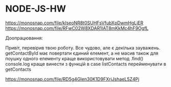 # NODE-JS-HW

https://monosnap.com/file/klseoNR8t0SUHFsVfubXpDwmHgLjER
https://monosnap.com/file/RFwC02W8XDAR1IAT8mKkMc4hF9OgfL


Доопрацювання:

Привіт, перевірив твою роботу. Все чудово, але є декілька зауважень. getContactById має повертати єдиний елемент, а не масив також для поушку одного елементу краще використовувати метод .find() 
console.log краще винести з функцій в case 
listContacts перейменувати в getContacts 


https://monosnap.com/file/RD5g4GIen30K1D9FXrjJshaeL5Z4Pj